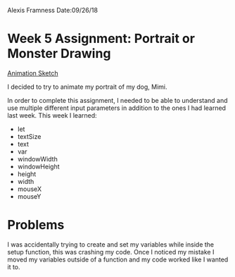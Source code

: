 Alexis Framness
Date:09/26/18

# **Week 5 Assignment:** Portrait or Monster Drawing

[Animation Sketch](https://lexiframness.github.io/120-work/hw-4)


I decided to try to animate my portrait of my dog, Mimi.

In order to complete this assignment, I needed to be able to understand and use multiple different input parameters in addition to the ones I had learned last week. This week I learned:

- let
- textSize
- text
- var
- windowWidth
- windowHeight
- height
- width
- mouseX
- mouseY

# Problems
I was accidentally trying to create and set my variables while inside the setup function, this was crashing my code. Once I noticed my mistake I moved my variables outside of a function and my code worked like I wanted it to.
